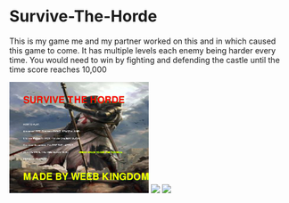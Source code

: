 # Survive-The-Horde
<p> This is my game me and my partner worked on this and in which caused this game to come. It has multiple levels each enemy being harder every time. You would need to win by fighting and defending the castle until the time score reaches 10,000 </p>
<img src="https://github.com/tsitu5663/Survive-The-Horde/blob/master/screen'.png" height="200px">
<img src="file:///C:/Users/tsitu5663/Desktop/New%20folder/stuff/Untitled.png" height="200px">
<img src="file:///C:/Users/Public/Pictures/Sample%20Pictures/Untitled.png" height="200px">
